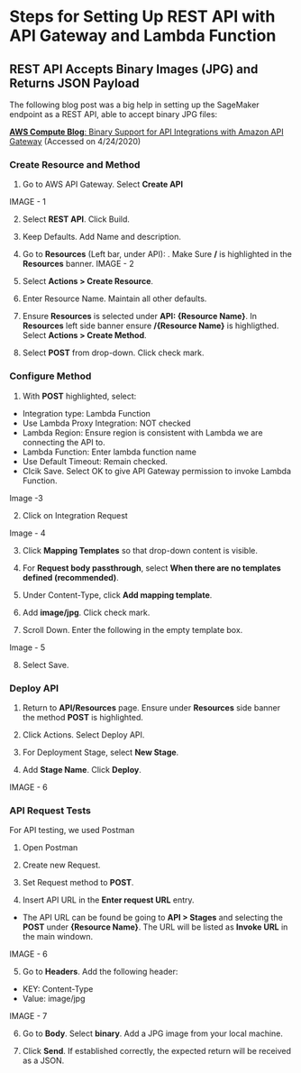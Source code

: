 # Steps for Setting Up REST API with API Gateway and Lambda Function
## REST API Accepts Binary Images (JPG) and Returns JSON Payload

The following blog post was a big help in setting up the SageMaker endpoint as a REST API, able to accept binary JPG files: 

[**AWS Compute Blog**: Binary Support for API Integrations with Amazon API Gateway](https://aws.amazon.com/blogs/compute/binary-support-for-api-integrations-with-amazon-api-gateway/) (Accessed on 4/24/2020)

### Create Resource and Method
1. Go to AWS API Gateway. Select **Create API**

IMAGE - 1

2. Select **REST API**. Click Build.

3. Keep Defaults. Add Name and description.

4. Go to **Resources** (Left bar, under API): . Make Sure **/** is highlighted in the **Resources** banner.
IMAGE - 2

5. Select **Actions > Create Resource**.
 
6. Enter Resource Name. Maintain all other defaults.

7. Ensure **Resources** is selected under __API: {Resource Name}__. In **Resources** left side banner ensure **/{Resource Name}** is highligthed. Select **Actions > Create Method**.

8. Select **POST** from drop-down. Click check mark.

### Configure Method
1. With **POST** highlighted, select:
* Integration type: Lambda Function
* Use Lambda Proxy Integration: NOT checked
* Lambda Region: Ensure region is consistent with Lambda we are connecting the API to.
* Lambda Function: Enter lambda function name
* Use Default Timeout: Remain checked.
* Clcik Save. Select OK to give API Gateway permission to invoke Lambda Function.

Image -3 

2. Click on Integration Request

Image - 4

3. Click **Mapping Templates** so that drop-down content is visible.

4. For **Request body passthrough**, select **When there are no templates defined (recommended)**.

5. Under Content-Type, click **Add mapping template**.

6. Add **image/jpg**. Click check mark.

7. Scroll Down. Enter the following in the empty template box.

Image - 5 

8. Select Save.

### Deploy API
1. Return to **API/Resources** page. Ensure under **Resources** side banner the method **POST** is highlighted. 

2. Click Actions. Select Deploy API.

3. For Deployment Stage, select **New Stage**.

4. Add **Stage Name**. Click **Deploy**.

IMAGE - 6

### API Request Tests
For API testing, we used Postman

1. Open Postman

2. Create new Request.

3. Set Request method to **POST**.

4. Insert API URL in the **Enter request URL** entry.

* The API URL can be found be going to **API > Stages** and selecting the **POST** under **{Resource Name}**. The URL will be listed as **Invoke URL** in the main windown.

IMAGE - 6

5. Go to **Headers**. Add the following header:
* KEY: Content-Type
* Value: image/jpg

IMAGE - 7

6. Go to **Body**. Select **binary**. Add a JPG image from your local machine.

7. Click **Send**. If established correctly, the expected return will be received as a JSON.
